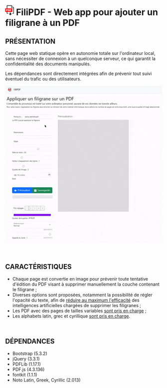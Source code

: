 # <img src="../res/img/favicon.png" alt="filipdf logo" width="28"  height="32"/> FiliPDF - Web app pour ajouter un filigrane à un PDF

## PRÉSENTATION
Cette page web statique opère en autonomie totale sur l'ordinateur local, sans nécessiter de connexion à un quelconque serveur, ce qui garantit la confidentialité des documents manipulés.  

Les dépendances sont directement intégrées afin de prévenir tout suivi éventuel du trafic ou des utilisateurs.  

![](demo.gif)

&#160;

## CARACTÉRISTIQUES
- Chaque page est convertie en image pour prévenir toute tentative d'édition du PDF visant à supprimer manuellement la couche contenant le filigrane ;
- Diverses options sont proposées, notamment la possibilité de régler l'opacité du texte, afin de [réduire au maximum l'efficacité](options/opacity.md) des intelligences artificielles chargées de supprimer les filigranes ;
- Les PDF avec des pages de tailles variables [sont pris en charge](features/multiplesize.md) ;
- Les alphabets latin, grec et cyrillique [sont pris en charge](features/glyphs.md).

&#160;

## DÉPENDANCES
- Bootstrap (5.3.2)
- jQuery (3.3.1)
- PDFLib (1.17.1)
- PDF.js (4.3.136)
- fontkit (1.1.1)
- Noto Latin, Greek, Cyrillic (2.013)
